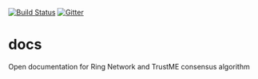 [![Build Status](https://travis-ci.org/ringnetwork/docs.svg?branch=master)](https://travis-ci.org/ringnetwork/docs)
[![Gitter](https://badges.gitter.im/Ring-Network/community.svg)](https://gitter.im/Ring-Network/community?utm_source=badge&utm_medium=badge&utm_campaign=pr-badge)
# docs
Open documentation for Ring Network and TrustME consensus algorithm
